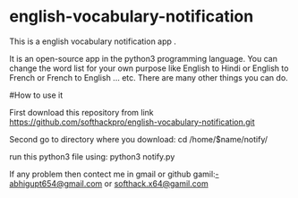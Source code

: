 # english-vocabulary-notification
This is a english vocabulary notification app .

It is an open-source app in the python3 programming language.
You can change the word list for your own purpose like English to Hindi or English to French or French to English ... etc. There are many other things you can do.

#How to use it

First download this repository from link https://github.com/softhackpro/english-vocabulary-notification.git

Second go to directory where you download: 
cd /home/$name/notify/

run this python3 file using: 
python3 notify.py


If any problem then contect me in gmail or github
gamil:-abhigupt654@gmail.com or softhack.x64@gamil.com
